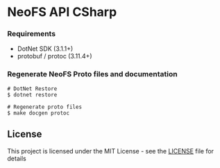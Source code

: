 # NeoFS API CSharp

### Requirements
- DotNet SDK (3.1.1+)
- protobuf / protoc (3.11.4+)

### Regenerate NeoFS Proto files and documentation
```
# DotNet Restore 
$ dotnet restore

# Regenerate proto files
$ make docgen protoc
```

## License

This project is licensed under the MIT License - 
see the [LICENSE](LICENSE) file for details
